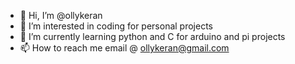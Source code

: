 - 👋 Hi, I’m @ollykeran
- 👀 I’m interested in coding for personal projects
- 🌱 I’m currently learning python and C for arduino and pi projects
- 📫 How to reach me email @ ollykeran@gmail.com

<!---
ollykeran/ollykeran is a ✨ special ✨ repository because its `README.md` (this file) appears on your GitHub profile.
You can click the Preview link to take a look at your changes.
--->
